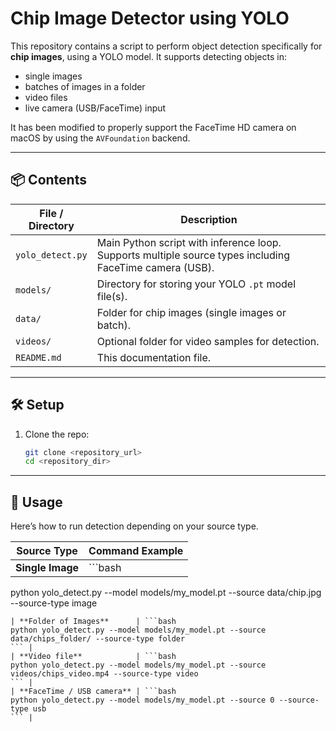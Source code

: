 # Chip Image Detector using YOLO

This repository contains a script to perform object detection specifically for **chip images**, using a YOLO model. It supports detecting objects in:

- single images  
- batches of images in a folder  
- video files  
- live camera (USB/FaceTime) input  

It has been modified to properly support the FaceTime HD camera on macOS by using the `AVFoundation` backend.

---

## 📦 Contents

| File / Directory | Description |
|------------------|-------------|
| `yolo_detect.py` | Main Python script with inference loop. Supports multiple source types including FaceTime camera (USB). |
| `models/`       | Directory for storing your YOLO `.pt` model file(s). |
| `data/`         | Folder for chip images (single images or batch). |
| `videos/`       | Optional folder for video samples for detection. |
| `README.md`     | This documentation file. |

---

## 🛠 Setup

1. Clone the repo:

   ```bash
   git clone <repository_url>
   cd <repository_dir>
---

## 🎯 Usage

Here’s how to run detection depending on your source type.

| Source Type              | Command Example |
|---------------------------|-----------------|
| **Single Image**          | ```bash
python yolo_detect.py --model models/my_model.pt --source data/chip.jpg --source-type image
``` |
| **Folder of Images**      | ```bash
python yolo_detect.py --model models/my_model.pt --source data/chips_folder/ --source-type folder
``` |
| **Video file**            | ```bash
python yolo_detect.py --model models/my_model.pt --source videos/chips_video.mp4 --source-type video
``` |
| **FaceTime / USB camera** | ```bash
python yolo_detect.py --model models/my_model.pt --source 0 --source-type usb
``` |

